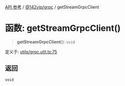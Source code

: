 [API 参考](../../../index.md) / [@142vip/grpc](../index.md) / getStreamGrpcClient

# 函数: getStreamGrpcClient()

> **getStreamGrpcClient**(): `void`

定义于: [utils/grpc.util.ts:75](https://github.com/142vip/core-x/blob/d978b443ed1221c42602080459c0a22aae31b2d5/packages/grpc/src/utils/grpc.util.ts#L75)

## 返回

`void`
